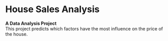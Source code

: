 # House Sales Analysis  
**A Data Analysis Project**  
This project predicts which factors have the most influence on the price of the house.
